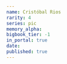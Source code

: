 ```yaml
---
name: Cristóbal Rios
rarity: 4
series: pic
memory_alpha:
bigbook_tier: -1
in_portal: true
date:
published: true
---
```




